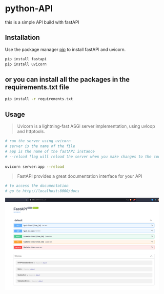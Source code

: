 # python-API

this is a simple API build with fastAPI

## Installation

Use the package manager [pip](https://pip.pypa.io/en/stable/) to install fastAPI and uvicorn.

```bash
pip install fastapi
pip install uvicorn
```

## or you can install all the packages in the requirements.txt file

```bash
pip install -r requirements.txt
```

## Usage

> Uvicorn is a lightning-fast ASGI server implementation, using uvloop and httptools.

```bash
# run the server using uvicorn
# server is the name of the file
# app is the name of the fastAPI instance
# --reload flag will reload the server when you make changes to the code

uvicorn server:app --reload
```

> FastAPI provides a great documentation interface for your API

```bash
# to access the documentation
# go to http://localhost:8000/docs
```

![docs](docs/images/example.png)